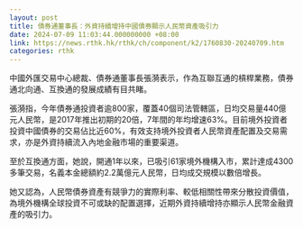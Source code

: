 ```yaml
---
layout: post
title: 債券通董事長：外資持續增持中國債券顯示人民幣資產吸引力
date: 2024-07-09 11:03:44.000000000 +08:00
link: https://news.rthk.hk/rthk/ch/component/k2/1760830-20240709.htm
categories: rthk
---
```


中國外匯交易中心總裁、債券通董事長張漪表示，作為互聯互通的槓桿業務，債券通北向通、互換通的發展成績有目共睹。

張漪指，今年債券通投資者逾800家，覆蓋40個司法管轄區，日均交易量440億元人民幣，是2017年推出初期的20倍，7年間的年均增速63%。目前境外投資者投資中國債券的交易佔比近60%，有效支持境外投資者人民幣資產配置及交易需求，亦是外資持續流入內地金融市場的重要渠道。

至於互換通方面，她說，開通1年以來，已吸引61家境外機構入市，累計達成4300多筆交易，名義本金總額約2.2萬億元人民幣，日均成交規模以數倍增長。

她又認為，人民幣債券資產有競爭力的實際利率、較低相關性帶來分散投資價值，為境外機構全球投資不可或缺的配置選擇，近期外資持續增持亦顯示人民幣金融資產的吸引力。
